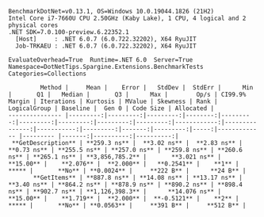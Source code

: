 
    BenchmarkDotNet=v0.13.1, OS=Windows 10.0.19044.1826 (21H2)
    Intel Core i7-7660U CPU 2.50GHz (Kaby Lake), 1 CPU, 4 logical and 2 physical cores
    .NET SDK=7.0.100-preview.6.22352.1
      [Host]     : .NET 6.0.7 (6.0.722.32202), X64 RyuJIT
      Job-TRKAEU : .NET 6.0.7 (6.0.722.32202), X64 RyuJIT

    EvaluateOverhead=True  Runtime=.NET 6.0  Server=True  
    Namespace=DotNetTips.Spargine.Extensions.BenchmarkTests  Categories=Collections  

             Method |     Mean |    Error |   StdDev |  StdErr |      Min |       Q1 |   Median |       Q3 |      Max |        Op/s | CI99.9% Margin | Iterations | Kurtosis | MValue | Skewness | Rank | LogicalGroup | Baseline |  Gen 0 | Code Size | Allocated |
    --------------- |---------:|---------:|---------:|--------:|---------:|---------:|---------:|---------:|---------:|------------:|---------------:|-----------:|---------:|-------:|---------:|-----:|------------- |--------- |-------:|----------:|----------:|
     **GetDescription** | **259.3 ns** |  **3.02 ns** |  **2.83 ns** | **0.73 ns** | **255.5 ns** | **257.0 ns** | **259.8 ns** | **260.6 ns** | **265.1 ns** | **3,856,785.2** |       **3.021 ns** |      **15.00** |    **2.076** |  **2.000** |   **0.2541** |    **1** |            ***** |       **No** | **0.0024** |     **222 B** |      **24 B** |
           **GetItems** | **887.8 ns** | **14.08 ns** | **13.17 ns** | **3.40 ns** | **864.2 ns** | **878.9 ns** | **890.2 ns** | **898.4 ns** | **902.7 ns** | **1,126,398.3** |      **14.076 ns** |      **15.00** |    **1.719** |  **2.000** |  **-0.5121** |    **2** |            ***** |       **No** | **0.0563** |     **391 B** |     **512 B** |
